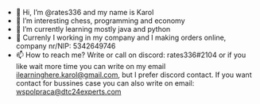 - 👋 Hi, I’m @rates336 and my name is Karol
- 👀 I’m interesting chess, programming and economy
- 🌱 I’m currently learning mostly java and python
- 🌃 Currenly I working in my company and I making orders online, company nr/NIP: 5342649746
- 📫 How to reach me? Write or call on discord: rates336#2104 or if you like wait more time you can write on my email ilearninghere.karol@gmail.com, but I prefer discord contact. If you want contact for bussines case you can also write on email: wspolpraca@dtc24experts.com

<!---
rates336/rates336 is a ✨ special ✨ repository because its `README.md` (this file) appears on your GitHub profile.
You can click the Preview link to take a look at your changes.
--->
